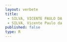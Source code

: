 ```yaml
---
layout: verbete
title:
 - SILVA, VICENTE PAULO DA
 - SILVA, Vicente Paulo da
published: false
type: R
---
```


